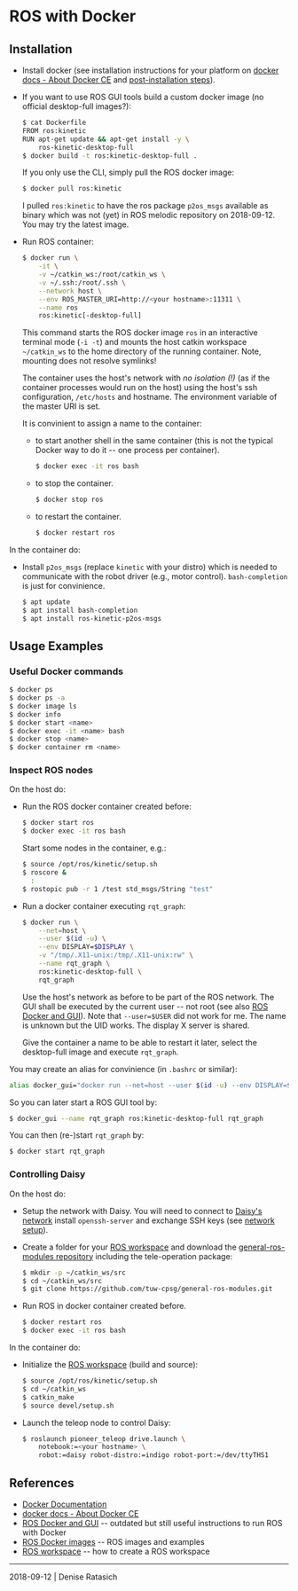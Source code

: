 # ROS with Docker


## Installation

* Install docker (see installation instructions for your platform on [docker
  docs - About Docker CE] and [post-installation
  steps](https://docs.docker.com/install/linux/linux-postinstall/)).

* If you want to use ROS GUI tools build a custom docker image (no official
  desktop-full images?):
  ```bash
  $ cat Dockerfile
  FROM ros:kinetic
  RUN apt-get update && apt-get install -y \
      ros-kinetic-desktop-full
  $ docker build -t ros:kinetic-desktop-full .
  ```

  If you only use the CLI, simply pull the ROS docker image:
  ```bash
  $ docker pull ros:kinetic
  ```
  I pulled `ros:kinetic` to have the ros package `p2os_msgs` available as
  binary which was not (yet) in ROS melodic repository on 2018-09-12. You may
  try the latest image.

* Run ROS container:
  ```bash
  $ docker run \
      -it \
      -v ~/catkin_ws:/root/catkin_ws \
      -v ~/.ssh:/root/.ssh \
      --network host \
      --env ROS_MASTER_URI=http://<your hostname>:11311 \
      --name ros
      ros:kinetic[-desktop-full]
  ```

  This command starts the ROS docker image `ros` in an interactive terminal
  mode (`-i -t`) and mounts the host catkin workspace `~/catkin_ws` to the home
  directory of the running container. Note, mounting does not resolve symlinks!

  The container uses the host's network with *no isolation (!)* (as if the
  container processes would run on the host) using the host's ssh
  configuration, `/etc/hosts` and hostname. The environment variable of the
  master URI is set.

  It is convinient to assign a name to the container:
  * to start another shell in the same container (this is not the typical
    Docker way to do it -- one process per container).
    ```bash
    $ docker exec -it ros bash
    ```
  * to stop the container.
    ```bash
    $ docker stop ros
    ```
  * to restart the container.
    ```bash
    $ docker restart ros
    ```

In the container do:

* Install `p2os_msgs` (replace `kinetic` with your distro) which is needed to
  communicate with the robot driver (e.g., motor control). `bash-completion`
  is just for convinience.
  ```bash
  $ apt update
  $ apt install bash-completion
  $ apt install ros-kinetic-p2os-msgs
  ```


## Usage Examples

### Useful Docker commands
```bash
$ docker ps
$ docker ps -a
$ docker image ls
$ docker info
$ docker start <name>
$ docker exec -it <name> bash
$ docker stop <name>
$ docker container rm <name>
```

### Inspect ROS nodes

On the host do:

* Run the ROS docker container created before:
  ```bash
  $ docker start ros
  $ docker exec -it ros bash
  ```

  Start some nodes in the container, e.g.:
  ```bash
  $ source /opt/ros/kinetic/setup.sh
  $ roscore &
    :
  $ rostopic pub -r 1 /test std_msgs/String "test"
  ```

* Run a docker container executing `rqt_graph`:
  ```bash
  $ docker run \
      --net=host \
      --user $(id -u) \
      --env DISPLAY=$DISPLAY \
      -v "/tmp/.X11-unix:/tmp/.X11-unix:rw" \
      --name rqt_graph \
      ros:kinetic-desktop-full \
      rqt_graph
  ```

  Use the host's network as before to be part of the ROS network. The GUI shall
  be executed by the current user -- not root (see also [ROS Docker and GUI]).
  Note that `--user=$USER` did not work for me. The name is unknown but the UID
  works. The display X server is shared.

  Give the container a name to be able to restart it later, select the
  desktop-full image and execute `rqt_graph`.

You may create an alias for convinience (in `.bashrc` or similar):
```bash
alias docker_gui="docker run --net=host --user $(id -u) --env DISPLAY=$DISPLAY -v '/tmp/.X11-unix:/tmp/.X11-unix:rw'"
```
So you can later start a ROS GUI tool by:
```bash
$ docker_gui --name rqt_graph ros:kinetic-desktop-full rqt_graph
```
You can then (re-)start `rqt_graph` by:
```bash
$ docker start rqt_graph
```

### Controlling Daisy

On the host do:

* Setup the network with Daisy. You will need to connect to [Daisy's network]
  install `openssh-server` and exchange SSH keys (see [network setup]).

* Create a folder for your [ROS workspace] and download the [general-ros-modules
  repository] including the tele-operation package:
  ```bash
  $ mkdir -p ~/catkin_ws/src
  $ cd ~/catkin_ws/src
  $ git clone https://github.com/tuw-cpsg/general-ros-modules.git
  ```

* Run ROS in docker container created before.
  ```bash
  $ docker restart ros
  $ docker exec -it ros bash
  ```

In the container do:

* Initialize the [ROS workspace] (build and source):
  ```bash
  $ source /opt/ros/kinetic/setup.sh
  $ cd ~/catkin_ws
  $ catkin_make
  $ source devel/setup.sh
  ```

* Launch the teleop node to control Daisy:
  ```bash
  $ roslaunch pioneer_teleop drive.launch \
      notebook:=<your hostname> \
      robot:=daisy robot-distro:=indigo robot-port:=/dev/ttyTHS1
  ```


## References

* [Docker Documentation]
* [docker docs - About Docker CE]
* [ROS Docker and GUI] -- outdated but still useful instructions to run ROS with Docker
* [ROS Docker images] -- ROS images and examples
* [ROS workspace] -- how to create a ROS workspace


[Docker Documentation]: https://docs.docker.com/
[docker docs - About Docker CE]: https://docs.docker.com/install/
[ROS Docker and GUI]: http://wiki.ros.org/docker/Tutorials/GUI
[ROS Docker images]: https://hub.docker.com/_/ros/
[ROS workspace]: http://wiki.ros.org/catkin/Tutorials/create_a_workspace
[Daisy's network]: ../README.md
[network setup]: ../../dagobert-network-setup.md
[general-ros-modules repository]: https://github.com/tuw-cpsg/general-ros-modules

---
2018-09-12 | Denise Ratasich
